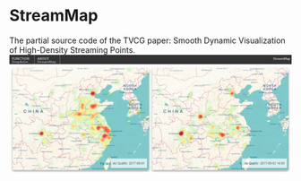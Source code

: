 # StreamMap
The partial source code of the TVCG paper: Smooth Dynamic Visualization of High-Density Streaming Points.
![image](https://github.com/dawnvis/StreamMap/blob/master/demo.gif) 

